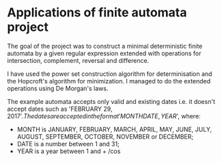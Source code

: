 # Applications of finite automata project
The goal of the project was to construct a minimal deterministic finite automata by a given regular expression extended with operations for intersection, complement, reversal and difference. 

I have used the power set construction algorithm for determinisation and the Hopcroft's algorithm for minimization. I managed to do the extended operations using De Morgan's laws.

The example automata accepts only valid and existing dates i.e. it doesn't accept dates such as 'FEBRUARY 29, 2017$'. The dates are accepted in the format 'MONTH DATE, YEAR$', where:
* MONTH is JANUARY, FEBRUARY, MARCH, APRIL, MAY, JUNE, JULY, AUGUST, SEPTEMBER, OCTOBER, NOVEMBER or DECEMBER;
* DATE is a number between 1 and 31;
* YEAR is a year between 1 and + /cos
